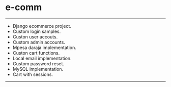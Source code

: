# e-comm
-----------------------------------------------
* Django ecommerce project.
* Custom login samples.
* Custon user accouts.
* Custom admin accounts.
* Mpesa daraja implementation.
* Custon cart functions.
* Local email implementation.
* Custom password reset.
* MySQL implementation.
* Cart with sessions.
-------------------------------------------

